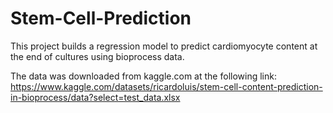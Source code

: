 # Stem-Cell-Prediction
This project builds a regression model to predict cardiomyocyte content at the end of cultures using bioprocess data.

The data was downloaded from kaggle.com at the following link: https://www.kaggle.com/datasets/ricardoluis/stem-cell-content-prediction-in-bioprocess/data?select=test_data.xlsx

